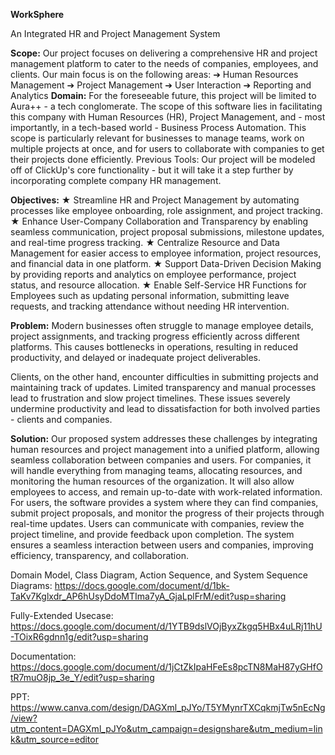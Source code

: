 **WorkSphere**

An Integrated HR and Project Management System

**Scope:**
 Our project focuses on delivering a comprehensive HR and project management platform to cater to the
needs of companies, employees, and clients. Our main focus is on the following areas:
➔ Human Resources Management
➔ Project Management
➔ User Interaction
➔ Reporting and Analytics
**Domain:** For the foreseeable future, this project will be limited to Aura++ - a tech conglomerate.
The scope of this software lies in facilitating this company with Human Resources (HR), Project
Management, and - most importantly, in a tech-based world - Business Process Automation. This scope
is particularly relevant for businesses to manage teams, work on multiple projects at once, and for users
to collaborate with companies to get their projects done efficiently.
Previous Tools: Our project will be modeled off of ClickUp's core functionality - but it will take it a step
further by incorporating complete company HR management.

**Objectives:**
★ Streamline HR and Project Management by automating processes like employee onboarding,
role assignment, and project tracking.
★ Enhance User-Company Collaboration and Transparency by enabling seamless
communication, project proposal submissions, milestone updates, and real-time progress
tracking.
★ Centralize Resource and Data Management for easier access to employee information, project
resources, and financial data in one platform.
★ Support Data-Driven Decision Making by providing reports and analytics on employee
performance, project status, and resource allocation.
★ Enable Self-Service HR Functions for Employees such as updating personal information,
submitting leave requests, and tracking attendance without needing HR intervention.

**Problem:**
Modern businesses often struggle to manage employee details, project assignments, and
tracking progress efficiently across different platforms. This causes bottlenecks in operations,
resulting in reduced productivity, and delayed or inadequate project deliverables.

Clients, on the other hand, encounter difficulties in submitting projects and maintaining track of
updates. Limited transparency and manual processes lead to frustration and slow project
timelines. These issues severely undermine productivity and lead to dissatisfaction for both
involved parties - clients and companies.

**Solution:**
Our proposed system addresses these challenges by integrating human resources and project
management into a unified platform, allowing seamless collaboration between companies and
users.
For companies, it will handle everything from managing teams, allocating resources, and
monitoring the human resources of the organization. It will also allow employees to access, and
remain up-to-date with work-related information.
For users, the software provides a system where they can find companies, submit project
proposals, and monitor the progress of their projects through real-time updates. Users can
communicate with companies, review the project timeline, and provide feedback upon
completion. The system ensures a seamless interaction between users and companies,
improving efficiency, transparency, and collaboration.

Domain Model, Class Diagram, Action Sequence, and System Sequence Diagrams: 
https://docs.google.com/document/d/1bk-TaKv7Kglxdr_AP6hUsyDdoMTIma7yA_GjaLplFrM/edit?usp=sharing

Fully-Extended Usecase:
https://docs.google.com/document/d/1YTB9dslVOjByxZkgq5HBx4uLRj11hU-TOixR6gdnn1g/edit?usp=sharing

Documentation:
https://docs.google.com/document/d/1jCtZkIpaHFeEs8pcTN8MaH87yGHfOtR7muO8jp_3e_Y/edit?usp=sharing

PPT:
https://www.canva.com/design/DAGXml_pJYo/T5YMynrTXCqkmjTw5nEcNg/view?utm_content=DAGXml_pJYo&utm_campaign=designshare&utm_medium=link&utm_source=editor
